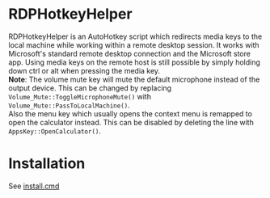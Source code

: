 # RDPHotkeyHelper
RDPHotkeyHelper is an AutoHotkey script which redirects media keys to the local machine while working within a remote desktop session. It works with Microsoft's standard remote desktop connection and the Microsoft store app.
Using media keys on the remote host is still possible by simply holding down ctrl or alt when pressing the media key.  
**Note**: The volume mute key will mute the default microphone instead of the output device. This can be changed by replacing `Volume_Mute::ToggleMicrophoneMute()` with `Volume_Mute::PassToLocalMachine()`.  
Also the menu key which usually opens the context menu is remapped to open the calculator instead. This can be disabled by deleting the line with `AppsKey::OpenCalculator()`.

# Installation
See [install.cmd](https://github.com/Balfa/RdpPassToLocal/blob/main/install.cmd)
